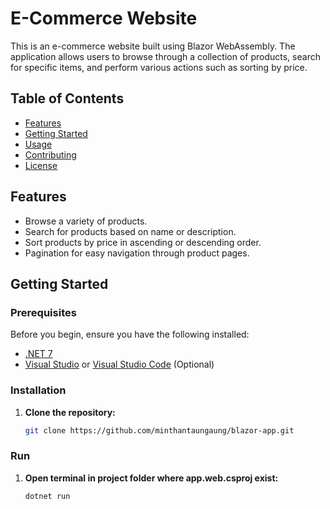 # E-Commerce Website

This is an e-commerce website built using Blazor WebAssembly. The application allows users to browse through a collection of products, search for specific items, and perform various actions such as sorting by price.

## Table of Contents

- [Features](#features)
- [Getting Started](#getting-started)
- [Usage](#usage)
- [Contributing](#contributing)
- [License](#license)

## Features

- Browse a variety of products.
- Search for products based on name or description.
- Sort products by price in ascending or descending order.
- Pagination for easy navigation through product pages.

## Getting Started

### Prerequisites

Before you begin, ensure you have the following installed:

- [.NET 7](https://dotnet.microsoft.com/download)
- [Visual Studio](https://visualstudio.microsoft.com/) or [Visual Studio Code](https://code.visualstudio.com/) (Optional)

### Installation

1. **Clone the repository:**

   ```bash
   git clone https://github.com/minthantaungaung/blazor-app.git

### Run

1. **Open terminal in project folder where app.web.csproj exist:**

   ```bash
   dotnet run
